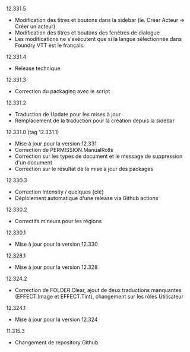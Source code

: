 12.331.5
- Modification des titres et boutons dans la sidebar (ie. Créer Acteur => Créer un acteur)
- Modification des titres et boutons des fenêtres de dialogue
- Les modifications ne s'exécutent que si la langue sélectionnée dans Foundry VTT est le français.

12.331.4
- Release technique

12.331.3
- Correction du packaging avec le script

12.331.2
- Traduction de Update pour les mises à jour
- Remplacement de la traduction pour la création depuis la sidebar

12.331.0 (tag 12.331.1)
- Mise à jour pour la version 12.331
- Correction de PERMISSION.ManualRolls
- Correction sur les types de document et le message de suppression d'un document
- Correction sur le résultat de la mise à jour des packages

12.330.3
- Correction Intensity / quelques {clé}
- Déploiement automatique d'une release via Github actions

12.330.2
- Correctifs mineurs pour les régions

12.330.1
- Mise à jour pour la version 12.330

12.328.1
- Mise à jour pour la version 12.328

12.324.2
- Correction de FOLDER.Clear, ajout de deux traductions manquantes (EFFECT.Image et EFFECT.Tint), changement sur les rôles Utilisateur

12.324.1
- Mise à jour pour la version 12.324

11.315.3
- Changement de repository Github
